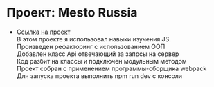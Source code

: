 # Проект: Mesto Russia
 
 * [Ссылка на проект](https://renatibragimov1987.github.io/mesto/index.html)  
 В этом проекте я использовал навыки изучения JS.  
 Произведен рефакторинг с использованием ООП  
 Добавлен класс Api отвечающий за запрсы на сервер  
 Код разбит на классы и подключен модульным методом  
 Проект собран с применением программы-сборщика webpack  
 Для запуска проекта выполнить npm run dev с консоли  